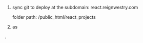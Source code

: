 1) sync git to deploy at the subdomain: 
    react.reignwestry.com

    folder path: /public_html/react_projects
2) as

.